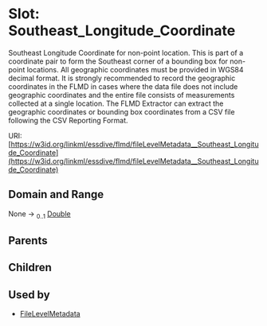 
# Slot: Southeast_Longitude_Coordinate


Southeast Longitude Coordinate for non-point location. This is part of a coordinate pair to form the Southeast corner of a bounding box for non-point locations. All geographic coordinates must be provided in WGS84 decimal format. It is strongly recommended to record the geographic coordinates in the FLMD in cases where the data file does not include geographic coordinates and the entire file consists of measurements collected at a single location. The FLMD Extractor can extract the geographic coordinates or bounding box coordinates from a CSV file following the CSV Reporting Format.

URI: [https://w3id.org/linkml/essdive/flmd/fileLevelMetadata__Southeast_Longitude_Coordinate](https://w3id.org/linkml/essdive/flmd/fileLevelMetadata__Southeast_Longitude_Coordinate)


## Domain and Range

None &#8594;  <sub>0..1</sub> [Double](types/Double.md)

## Parents


## Children


## Used by

 * [FileLevelMetadata](FileLevelMetadata.md)

